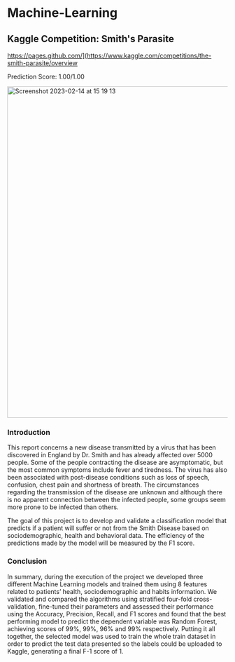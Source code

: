 # Machine-Learning

## Kaggle Competition: Smith's Parasite
https://pages.github.com/](https://www.kaggle.com/competitions/the-smith-parasite/overview

Prediction Score: 1.00/1.00

<img width="756" alt="Screenshot 2023-02-14 at 15 19 13" src="https://user-images.githubusercontent.com/86632157/218780211-0e21664a-ae5c-41cc-8632-5853dc4693a5.png">

### Introduction
This report concerns a new disease transmitted by a virus that has been discovered in England by Dr. Smith and has already affected over 5000 people. Some of the people contracting the disease are asymptomatic, but the most common symptoms include fever and tiredness. The virus has also been associated with post-disease conditions such as loss of speech, confusion, chest pain and shortness of breath. The circumstances regarding the transmission of the disease are unknown and although there is no apparent connection between the infected people, some groups seem more prone to be infected than others.

The goal of this project is to develop and validate a classification model that predicts if a patient will suffer or not from the Smith Disease based on sociodemographic, health and behavioral data. The efficiency of the predictions made by the model will be measured by the F1 score. 

### Conclusion
In summary, during the execution of the project we developed three different Machine Learning models and trained them using 8 features related to patients’ health, sociodemographic and habits information. We validated and compared the algorithms using stratified four-fold cross-validation, fine-tuned their parameters and assessed their performance using the Accuracy, Precision, Recall, and F1 scores and found that the best performing model to predict the dependent variable was Random Forest, achieving scores of 99%, 99%, 96% and 99% respectively. Putting it all together, the selected model was used to train the whole train dataset in order to predict the test data presented so the labels could be uploaded to Kaggle, generating a final F-1 score of 1.
